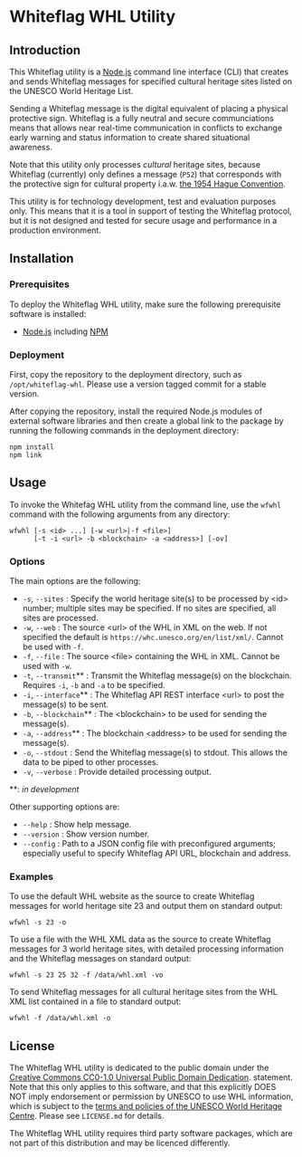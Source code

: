 # Whiteflag WHL Utility

## Introduction

This Whiteflag utility is a [Node.js](https://nodejs.org/en/about/) command
line interface (CLI) that creates and sends Whiteflag messages for specified
cultural heritage sites listed on the UNESCO World Heritage List.

Sending a Whiteflag message is the digital equivalent of placing a physical
protective sign. Whiteflag is a fully neutral and secure communciations means
that allows near real-time communication in conflicts to exchange early
warning and status information to create shared situational awareness.

Note that this utility only processes *cultural* heritage sites, because
Whiteflag (currently) only defines a message (`P52`) that corresponds with the
protective sign for cultural property i.a.w. [the 1954 Hague Convention](http://www.unesco.org/new/en/culture/themes/armed-conflict-and-heritage/convention-and-protocols/1954-hague-convention/).

This utility is for technology development, test and evaluation purposes only.
This means that it is a tool in support of testing the Whiteflag protocol, but
it is not designed and tested for secure usage and performance in a production
environment.

## Installation

### Prerequisites

To deploy the Whiteflag WHL utility, make sure the following prerequisite
software is installed:

* [Node.js](https://nodejs.org/en/about/) including [NPM](https://www.npmjs.com/get-npm)

### Deployment

First, copy the repository to the deployment directory, such as
`/opt/whiteflag-whl`. Please use a version tagged commit for a stable version.

After copying the repository, install the required Node.js modules of external
software libraries and then create a global link to the package by running the
following commands in the deployment directory:

```shell
npm install
npm link
```

## Usage

To invoke the Whitefag WHL utility from the command line, use the `wfwhl`
command with the following arguments from any directory:

```
wfwhl [-s <id> ...] [-w <url>|-f <file>]
      [-t -i <url> -b <blockchain> -a <address>] [-ov]
```

### Options

The main options are the following:

* `-s`, `--sites`        : Specify the world heritage site(s) to be processed by \<id\> number; multiple sites may be specified. If no sites are specified, all sites are processed.
* `-w`, `--web`          : The source \<url\> of the WHL in XML on the web. If not specified the default is `https://whc.unesco.org/en/list/xml/`. Cannot be used with `-f`.
* `-f`, `--file`         : The source \<file\> containing the WHL in XML. Cannot be used with `-w`.
* `-t`, `--transmit`**   : Transmit the Whiteflag message(s) on the blockchain. Requires `-i`, `-b` and `-a` to be specified.
* `-i`, `--interface`**  : The Whiteflag API REST interface \<url\> to post the message(s) to be sent.
* `-b`, `--blockchain`** : The \<blockchain\> to be used for sending the message(s).
* `-a`, `--address`**    : The blockchain \<address\> to be used for sending the message(s).
* `-o`, `--stdout`       : Send the Whiteflag message(s) to stdout. This allows the data to be piped to other processes.
* `-v`, `--verbose`      : Provide detailed processing output.

**: _in development_

Other supporting options are:

* `--help`       : Show help message.
* `--version`    : Show version number.
* `--config`     : Path to a JSON config file with preconfigured arguments; especially useful to specify Whiteflag API URL, blockchain and address.

### Examples

To use the default WHL website as the source to create Whiteflag messages for
world heritage site 23 and output them on standard output:

```shell
wfwhl -s 23 -o
```

To use a file with the WHL XML data as the source to create Whiteflag messages
for 3 world heritage sites, with detailed processing information and the
Whiteflag messages on standard output:

```shell
wfwhl -s 23 25 32 -f /data/whl.xml -vo
```

To send Whiteflag messages for all cultural heritage sites from the WHL XML
list contained in a file to standard output:

```shell
wfwhl -f /data/whl.xml -o
```

## License

The Whiteflag WHL utility is dedicated to the public domain under the
[Creative Commons CC0-1.0 Universal Public Domain Dedication](http://creativecommons.org/publicdomain/zero/1.0/).
statement. Note that this only applies to this software, and that this
explicitly DOES NOT imply endorsement or permission by UNESCO to use
WHL information, which is subject to the [terms and policies of the UNESCO World Heritage Centre](https://whc.unesco.org/en/disclaimer/).
Please see `LICENSE.md` for details.

The Whiteflag WHL utility requires third party software packages, which are
not part of this distribution and may be licenced differently.
